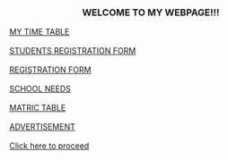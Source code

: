 <!DOCTYPE html>

<html>
<head>
      </head>
    <meta charset="utf-8">
    <title>MY WEBPAGE</title>
</head>
<body>
<h3 align= "center"><front color= "purple"><b><b></b></b>WELCOME TO MY WEBPAGE!!!</front></h3>
<a href="Untitle 14.html">MY TIME TABLE</a><br><br>
<a href="Untitle 10.html">STUDENTS REGISTRATION FORM</a><br><br>
<a href="Untitle 11.html">REGISTRATION FORM</a><br><br>
<a href="Untitle 9.html">SCHOOL NEEDS</a><br><br>
<a href="Untitle 12.html">MATRIC TABLE</a><br><br>
<a href="Untitle 17.html">ADVERTISEMENT</a><br><br>
<a href="Untitle 17.html"><front color="white"> Click here to proceed</front></a>

</body>
</html>
